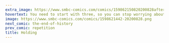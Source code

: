 ```yaml
---
extra_image: https://www.smbc-comics.com/comics/159862150820200828after.png
hovertext: You need to start with three, so you can stop worrying about 1 and 2.
image: https://www.smbc-comics.com/comics/1598621442-20200828.png
next_comic: the-end-of-history
prev_comic: repetition
title: Holding
---
```


